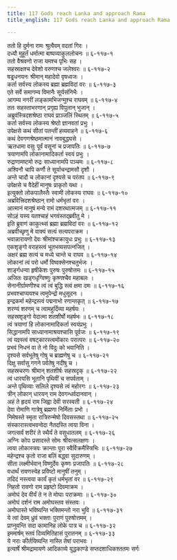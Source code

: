 ```yaml
---
title: 117 Gods reach Lanka and approach Rama
title_english: 117 Gods reach Lanka and approach Rama

---
```


<div class="audioEmbed"  caption="श्रीराम-हरिसीताराममूर्ति-घनपाठिभ्यां वचनम्" src="https://archive.org/download/Ramayana-recitation-Sriram-harisItArAmamUrti-Ghanapaati-v2/Kanda_6/Kanda_6_YK-117-Gods_reach_Lanka_and_approach_Rama_0.mp3"></div>

ततो हि दुर्मना रामः श्रुत्वैवम् वदतां गिरः ।  
दध्यौ मुहूर्तं धर्मात्मा बाष्पव्याकुललोचनः ॥ ६-११७-१  
ततो वैश्रवणो राजा यमश्च पृभिः सह ।  
सहस्राक्षश्च देवेशो वरुणश्च जलेश्वरः ॥ ६-११७-२  
षड्र्धनयनः श्रीमान् महादेवो वृषध्वजः ।  
कर्ता सर्वस्य लोकस्य ब्रह्मा ब्रह्मविदां वरः ॥ ६-११७-३  
एते सर्वे समागम्य विमानैः सूर्यसंनिभैः ।  
आगम्य नगरीं लङ्कामभिजग्मुश्च राघवम् ॥ ६-११७-४  
ततः सहस्ताभरणान् प्रगृह्य विपुलान् भुजान् ।  
अब्रुवंस्त्रिदशश्रेष्ठा राघवं प्राञ्जलिं स्थितम् ॥ ६-११७-५  
कर्ता सर्वस्य लोकस्य श्रेष्ठो ज्ञानवतां प्रभुः ।  
उपेक्षसे कथं सीतां पतन्तीं हव्यवाहने ॥ ६-११७-६  
कथं देवगणश्रेष्ठमात्मानं नावबुद्ध्यसे ।  
ऋतधामा वसुः पूर्वं वसूनां च प्रजापतिः ॥ ६-११७-७  
त्रयाणामपि लोकानामादिकर्ता स्वयं प्रभुः ।  
रुद्राणामष्टमो रुद्रः साध्यानामपि पञ्चमः ॥ ६-११७-८  
अश्विनौ चापि कर्णौ ते सूर्याचन्द्रामसौ दृशौ ।  
अन्ते चादौ च लोकानां दृश्यसे च परंतप ॥ ६-११७-९  
उपेक्षसे च वैदेहीं मानुषः प्राकृतो यथा ।  
इत्युक्तो लोकपालैस्तैः स्वामी लोकस्य राघवः ॥ ६-११७-१०  
अब्रवित्त्रिदशश्रेष्ठान् रामो धर्मभृतां वरः ।  
आत्मानं मानुषं मन्ये रामं दशरथात्मजम् ॥ ६-११७-११  
सोऽहं यस्य यतश्चाहं भगवंस्तद्ब्रवीतु मे ।  
इति ब्रुवाणं काकुत्थ्सं ब्रह्मा ब्रह्मविदां वरः ॥ ६-११७-१२  
अब्रवीच्छृणु मे वाक्यं सत्यं सत्यपराक्रम ।  
भवान्नारायणो देवः श्रीमांश्चक्रायुधः प्रभुः ॥ ६-११७-१३  
एकशृङ्गो वराहस्त्वं भूतभव्यसपत्नजित् ।  
अक्षरं ब्रह्म सत्यं च मध्ये चान्ते च राघव ॥ ६-११७-१४  
लोकानां त्वं परो धर्मो विष्वक्सेनश्चतुर्भजः ।  
शार्ङ्गधन्वा हृषीकेशः पुरुषः पुरुषोत्तमः ॥ ६-११७-१५  
अजितः खड्गधृग्विष्णुः कृष्णश्चैव महाबलः ।  
सेनानीर्ग्रामणीश्च त्वं त्वं बुद्धि स्त्वं क्षमा दमः ॥ ६-११७-१६  
प्रभवश्चाप्ययश्च त्वमुपेन्द्रो मधुसूदनः ।  
इन्द्रकर्मा महेन्द्रस्त्वं पद्मनाभो रणान्तकृत् ॥ ६-११७-१७  
शरण्यं शरणम् च त्वामहुर्दिव्या महर्षयः ।  
सहस्रशृङ्गो वेदात्मा शतशीर्षो महर्षभः ॥ ६-११७-१८  
त्वं त्रयाणां हि लोकानामादिकर्ता स्वयंप्रभुः ।  
सिद्धानामपि साध्यानामाश्रयश्चासि पूर्वजः ॥ ६-११७-१९  
त्वं यज्ञ्स्त्वं वषट्कारस्त्वमोंकारः परात्परः ॥ ६-११७-२०  
प्रभवं निधनं वा ते नो विदुः को भवानिति ।  
दृश्यसे सर्वभूतेषु गोषु च ब्राह्मणेषु च ॥ ६-११७-२१  
दिक्षु सर्वासु गगने पर्वतेषु नदीषु च ।  
सहस्रचरणः श्रीमान् शतशीर्षः सहस्रदृक् ॥ ६-११७-२२  
त्वं धारयसि भूतानि पृथिवीं च सपर्वताम् ।  
अन्ते पृथिव्याः सलिले दृश्यसे त्वं महोरगः ॥ ६-११७-२३  
त्रीन् लोकान् धारयन् राम देवगन्धर्वदानवान् ।  
अहं ते हृदयं राम जिह्वा देवी सरस्वती ॥ ६-११७-२४  
देवा रोमाणि गात्रेषु ब्रह्मणा निर्मिताः प्रभो ।  
निमेषस्ते स्मृता रात्रिरुन्मेषो दिवसस्तथा ॥ ६-११७-२५  
संस्कारास्त्वभवन्वेदा नैतदस्ति त्वया विना ।  
जगत्सर्वं शरीरं ते स्थैर्यं ते वसुधातलम् ॥ ६-११७-२६  
अग्निः कोपः प्रसादस्ते सोमः श्रीवत्सलक्षणः ।  
त्वया लोकास्त्रयः क्रान्ताः पुरा स्वैर्विक्रमैस्त्रिभिः ॥ ६-११७-२७  
महेन्द्रश्च कृतो राजा बलिं बद्ध्वा सुदारुणम् ।  
सीता लक्ष्मीर्भवान् विष्णुर्देवः कृष्णः प्रजापतिः ॥ ६-११७-२८  
वधार्थं रावणस्येह प्रविष्टो मानुषीं तनुम् ।  
तदिदं नस्त्वया कार्यं कृतं धर्मभृतां वर ॥ ६-११७-२९  
निहतो रावणो राम प्रहृष्टो दिवमाक्रम ।  
अमोघं देव वीर्यं ते न ते मोघाः पराक्रमाः ॥ ६-११७-३०  
अमोघं दर्शनं राम अमोघस्तव संस्तवः ।  
अमोघास्ते भविष्यन्ति भक्तिमन्तो नरा भुवि ॥ ६-११७-३१  
ये त्वां देवम् ध्रुवं भक्ताः पुराणं पुरुषोत्तमम् ।  
प्राप्नुवन्ति सदा कामानिह लोके पात्र च ॥ ६-११७-३२  
इममार्षम् स्तवं दिव्यमितिहासं पुरातनम् ॥ ६-११७-३३  
ये नराः कीर्तयिष्यन्ति नास्ति तेषां पराभवः ।  
इत्यार्षे श्रीमद्रामायणे आदिकाव्ये युद्धकाण्डे सप्तदशाधिकश्ततमः सर्गः